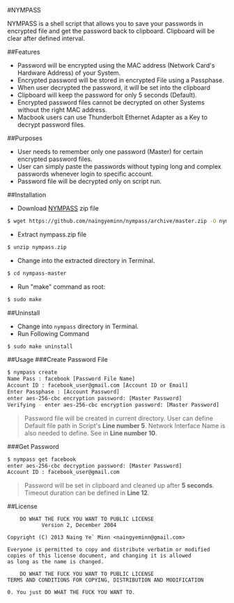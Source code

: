 #NYMPASS

NYMPASS is a shell script that allows you to save your passwords in encrypted file and get the password back to clipboard. Clipboard will be clear after defined interval.

##Features
* Password will be encrypted using the MAC address (Network Card's Hardware Address) of your System.
* Encrypted password will be stored in encrypted File using a Passphase.
* When user decrypted the password, it will be set into the clipboard
* Clipboard will keep the password for only 5 seconds (Default).
* Encrypted password files cannot be decrypted on other Systems without the right MAC address.
* Macbook users can use Thunderbolt Ethernet Adapter as a Key to decrypt password files.

##Purposes
* User needs to remember only one password (Master) for certain encrypted password files.
* User can simply paste the passwords without typing long and complex passwords whenever login to specific account.
* Password file will be decrypted only on script run.

##Installation

* Download [NYMPASS](https://github.com/naingyeminn/nympass/archive/master.zip) zip file

```sh
$ wget https://github.com/naingyeminn/nympass/archive/master.zip -O nympass.zip
```

* Extract nympass.zip file

```sh
$ unzip nympass.zip
```

* Change into the extracted directory in Terminal.

```sh
$ cd nympass-master
```

* Run "make" command as root:

```sh
$ sudo make
```

##Uninstall

* Change into `nympass` directory in Terminal.
* Run Following Command

```sh
$ sudo make uninstall
```

##Usage
###Create Password File

```sh
$ nympass create
Name Pass : facebook [Password File Name]
Account ID : facebook_user@gmail.com [Account ID or Email]
Enter Passphase : [Account Password]
enter aes-256-cbc encryption password: [Master Password]
Verifying - enter aes-256-cbc encryption password: [Master Password]
```

> Password file will be created in current directory. User can define Default file path in Script's **Line number 5**. Network Interface Name is also needed to define. See in **Line number 10**.

###Get Password

```sh
$ nympass get facebook
enter aes-256-cbc decryption password: [Master Password]
Account ID : facebook_user@gmail.com
```

> Password will be set in clipboard and cleaned up after **5 seconds**. Timeout duration can be defined in **Line 12**.

##License

		DO WHAT THE FUCK YOU WANT TO PUBLIC LICENSE
			   Version 2, December 2004

	Copyright (C) 2013 Naing Ye` Minn <naingyeminn@gmail.com>

	Everyone is permitted to copy and distribute verbatim or modified 
	copies of this license document, and changing it is allowed 
	as long as the name is changed.

		DO WHAT THE FUCK YOU WANT TO PUBLIC LICENSE
	TERMS AND CONDITIONS FOR COPYING, DISTRIBUTION AND MODIFICATION

	0. You just DO WHAT THE FUCK YOU WANT TO.
